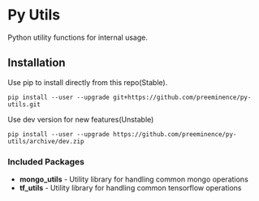# Py Utils
Python utility functions for internal usage.

## Installation

Use pip to install directly from this repo(Stable).

``pip install --user --upgrade git+https://github.com/preeminence/py-utils.git``

Use dev version for new features(Unstable)

``pip install --user --upgrade https://github.com/preeminence/py-utils/archive/dev.zip``

### Included Packages

- **mongo_utils** - Utility library for handling common mongo operations
- **tf_utils** - Utility library for handling common tensorflow operations